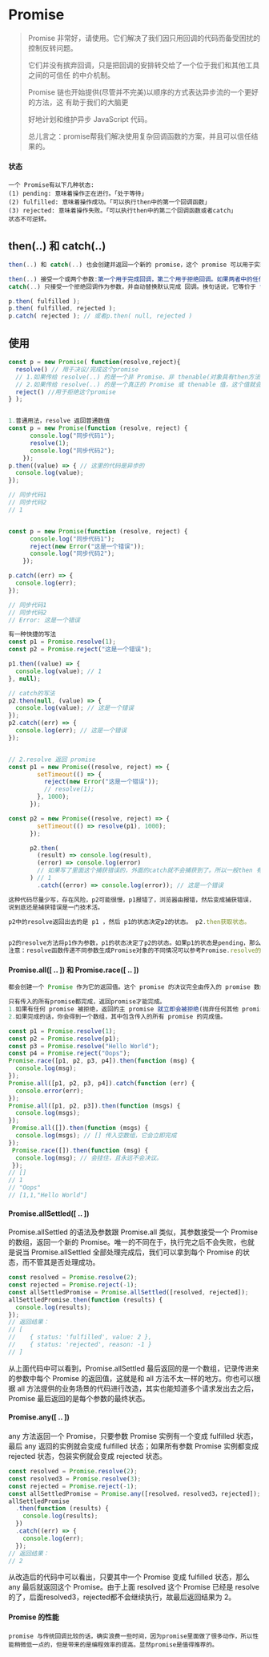 # Promise

> Promise 非常好，请使用。它们解决了我们因只用回调的代码而备受困扰的控制反转问题。
>
> 它们并没有摈弃回调，只是把回调的安排转交给了一个位于我们和其他工具之间的可信任 的中介机制。
>
> Promise 链也开始提供(尽管并不完美)以顺序的方式表达异步流的一个更好的方法，这 有助于我们的大脑更
>
> 好地计划和维护异步 JavaScript 代码。
>
> 总儿言之：promise帮我们解决使用复杂回调函数的方案，并且可以信任结果的。

#### 状态

```
一个 Promise有以下几种状态:
(1) pending: 意味着操作正在进行。「处于等待」
(2) fulfilled: 意味着操作成功。「可以执行then中的第一个回调函数」
(3) rejected: 意味着操作失败。「可以执行then中的第二个回调函数或者catch」
状态不可逆转。
```

## then(..) 和 catch(..)

```js
then(..) 和 catch(..) 也会创建并返回一个新的 promise，这个 promise 可以用于实现 Promise 链式流程控制。如果完成或拒绝回调中抛出异常，返回的 promise 是被拒绝的。如 果任意一个回调返回非 Promise、非 thenable 的立即值，这个值会被用作返回 promise 的完 成值。如果完成处理函数返回一个 promise 或 thenable，那么这个值会被展开，并作为返回 promise 的决议值。

then(..) 接受一个或两个参数:第一个用于完成回调，第二个用于拒绝回调。如果两者中的任何一个被省略或者作为非函数值传入的话，就会替换为相应的默认回调。默认完成回调只是把消息传递下去，而默认拒绝回调则只是重新抛出(传播)其接收到的出错原因。
catch(..) 只接受一个拒绝回调作为参数，并自动替换默认完成 回调。换句话说，它等价于 then(null,..)

p.then( fulfilled );
p.then( fulfilled, rejected );
p.catch( rejected ); // 或者p.then( null, rejected )
```



## 使用

```js
const p = new Promise( function(resolve,reject){ 
  resolve() // 用于决议/完成这个promise
  // 1.如果传给 resolve(..) 的是一个非 Promise、非 thenable(对象具有then方法) 的立即值，这 个 promise 就会用这个值完成。
  // 2.如果传给 resolve(..) 的是一个真正的 Promise 或 thenable 值，这个值就会被递归展 开，并且(要构造的)promise 将取用其最终决议值或状态。
  reject() //用于拒绝这个promise
} );


1.普通用法，resolve 返回普通数值
const p = new Promise(function (resolve, reject) {
      console.log("同步代码1");
      resolve(1);
      console.log("同步代码2");
    });
p.then((value) => { // 这里的代码是异步的
  console.log(value);
});

// 同步代码1
// 同步代码2
// 1


const p = new Promise(function (resolve, reject) {
      console.log("同步代码1");
      reject(new Error("这是一个错误"));
      console.log("同步代码2");
    });

p.catch((err) => {
  console.log(err);
});

// 同步代码1
// 同步代码2
// Error: 这是一个错误

有一种快捷的写法 
const p1 = Promise.resolve(1);
const p2 = Promise.reject("这是一个错误");

p1.then((value) => {
  console.log(value); // 1
}, null);

// catch的写法
p2.then(null, (value) => {
  console.log(value); // 这是一个错误
});
p2.catch((err) => {
  console.log(err); // 这是一个错误
});


// 2.resolve 返回 promise
const p1 = new Promise((resolve, reject) => {
        setTimeout(() => {
          reject(new Error("这是一个错误"));
          // resolve(1);
        }, 1000);
      });

const p2 = new Promise((resolve, reject) => {
        setTimeout(() => resolve(p1), 1000);
      });

      p2.then(
        (result) => console.log(result),
        (error) => console.log(error) 
        // 如果写了里面这个捕获错误的，外面的catch就不会捕获到了。所以一般then 有多层的是很好，或者习惯，都是在外层使用catch捕获错误。
      ) // 1
        .catch((error) => console.log(error)); // 这是一个错误

这种代码尽量少写，存在风险，p2可能很慢，p1报错了，浏览器由报错，然后变成捕获错误，
说到底还是捕获错误是一门技术活。

p2中的resolve返回出去的是 p1 ，然后 p1的状态决定p2的状态。 p2.then获取状态。


p2的resolve方法将p1作为参数，p1的状态决定了p2的状态。如果p1的状态是pending，那么p2的回调函数就会等待p1的状态改变；如果p1的状态已经是resolved或者rejected，那么p2的回调函数将会立刻执行。由于p2返回的是另一个 Promise，导致p2自己的状态无效了，由p1的状态决定p2的状态。
注意：resolve函数传递不同参数生成Promise对象的不同情况可以参考Promise.resolve的用法。reject函数传递不同参数生成Promise对象的不同情况可以参考Promise.reject的用法。

```



#### Promise.all([ .. ]) 和 Promise.race([ .. ])

```js
都会创建一个 Promise 作为它的返回值。这个 promise 的决议完全由传入的 promise 数组控制。

只有传入的所有promise都完成，返回promise才能完成。
1.如果有任何 promise 被拒绝，返回的主 promise 就立即会被拒绝(抛弃任何其他 promise的结果)，对于拒绝的情况，你只会得到第一个拒绝 promise 的拒绝理由值。
2.如果完成的话，你会得到一个数组，其中包含传入的所有 promise 的完成值。

const p1 = Promise.resolve(1);
const p2 = Promise.resolve(p1);
const p3 = Promise.resolve("Hello World");
const p4 = Promise.reject("Oops");
Promise.race([p1, p2, p3, p4]).then(function (msg) {
  console.log(msg);
});
Promise.all([p1, p2, p3, p4]).catch(function (err) {
  console.error(err);
});
Promise.all([p1, p2, p3]).then(function (msgs) {
  console.log(msgs);
});
 Promise.all([]).then(function (msgs) {
  console.log(msgs); // [] 传入空数组，它会立即完成
});
 Promise.race([]).then(function (msg) {
  console.log(msg); // 会挂住，且永远不会决议。
 });
// [] 
// 1
// "Oops"	
// [1,1,"Hello World"]
```

#### Promise.allSettled([ .. ]) 

Promise.allSettled 的语法及参数跟 Promise.all 类似，其参数接受一个 Promise 的数组，返回一个新的 Promise。唯一的不同在于，执行完之后不会失败，也就是说当 Promise.allSettled 全部处理完成后，我们可以拿到每个 Promise 的状态，而不管其是否处理成功。

```js
const resolved = Promise.resolve(2);
const rejected = Promise.reject(-1);
const allSettledPromise = Promise.allSettled([resolved, rejected]);
allSettledPromise.then(function (results) {
  console.log(results);
});
// 返回结果：
// [
//    { status: 'fulfilled', value: 2 },
//    { status: 'rejected', reason: -1 }
// ]
```

从上面代码中可以看到，Promise.allSettled 最后返回的是一个数组，记录传进来的参数中每个 Promise 的返回值，这就是和 all 方法不太一样的地方。你也可以根据 all 方法提供的业务场景的代码进行改造，其实也能知道多个请求发出去之后，Promise 最后返回的是每个参数的最终状态。

#### Promise.any([ .. ]) 

any 方法返回一个 Promise，只要参数 Promise 实例有一个变成 fulfilled 状态，最后 any 返回的实例就会变成 fulfilled 状态；如果所有参数 Promise 实例都变成 rejected 状态，包装实例就会变成 rejected 状态。

```js
const resolved = Promise.resolve(2);
const resolved3 = Promise.resolve(3);
const rejected = Promise.reject(-1);
const allSettledPromise = Promise.any([resolved，resolved3，rejected]);
allSettledPromise
  .then(function (results) {
    console.log(results);
  })
  .catch((err) => {
    console.log(err);
  });
// 返回结果：
// 2
```

从改造后的代码中可以看出，只要其中一个 Promise 变成 fulfilled 状态，那么 any 最后就返回这个 Promise。由于上面 resolved 这个 Promise 已经是 resolve 的了，后面resolved3，rejected都不会继续执行，故最后返回结果为 2。

#### Promise 的性能

```
promise 与传统回调比较的话，确实浪费一些时间，因为promise里面做了很多动作，所以性能稍微低一点的，但是带来的是编程效率的提高。显然promise是值得推荐的。
```

